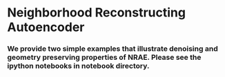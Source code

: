 # Neighborhood Reconstructing Autoencoder
### We provide two simple examples that illustrate denoising and geometry preserving properties of NRAE. Please see the ipython notebooks in notebook directory.